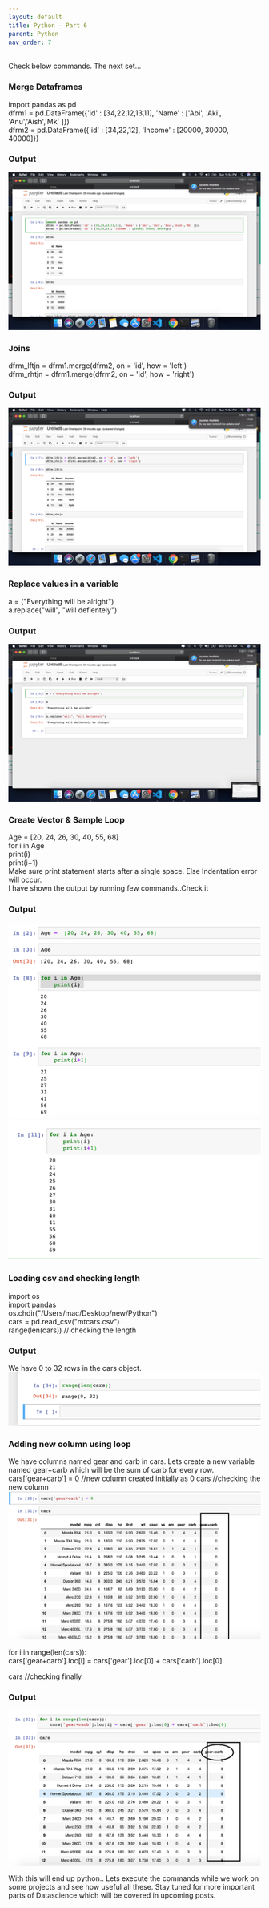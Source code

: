 ```yaml
---
layout: default
title: Python - Part 6
parent: Python
nav_order: 7
---
```

Check below commands. The next set...

### Merge Dataframes
import pandas as pd  
dfrm1 = pd.DataFrame({'id' : [34,22,12,13,11], 'Name' : ['Abi', 'Aki', 'Anu','Aish','Mk' ]})  
dfrm2 = pd.DataFrame({'id' : [34,22,12], 'Income' : [20000, 30000, 40000]})  
### Output
![](/assets/images/python/p6-1.png)
### Joins
dfrm_lftjn = dfrm1.merge(dfrm2, on = 'id', how = 'left')  
dfrm_rhtjn = dfrm1.merge(dfrm2, on = 'id', how = 'right') 
### Output
![](/assets/images/python/p6-2.png)
### Replace values in a variable
a = ("Everything will be alright")    
a.replace("will", "will defientely")    
### Output
![](/assets/images/python/p6-3.png)
### Create Vector & Sample Loop
Age =  [20, 24, 26, 30, 40, 55, 68]  
for i in Age  
    print(i)   
    print(i+1)  
Make sure print statement starts after a single space. Else Indentation error will occur.  
I have shown the output by running few commands..Check it 
### Output
![](/assets/images/python/p6-4.png)
![](/assets/images/python/p6-5.png)
### Loading csv and checking length 
import os  
import pandas  
os.chdir("/Users/mac/Desktop/new/Python")   
cars = pd.read_csv("mtcars.csv")   
range(len(cars))   // checking the length
### Output
We have 0 to 32 rows in the cars object.  
![](/assets/images/python/p6-6.png)
### Adding new column using loop
We have columns named gear and carb in cars. Lets create a new variable named gear+carb which will be the sum of carb for every row. 
cars['gear+carb'] = 0 //new column created initially as 0 
cars  //checking the new column 
![](/assets/images/python/p6-7.png) 

for i in range(len(cars)):   
cars['gear+carb'].loc[i] = cars['gear'].loc[0] + cars['carb'].loc[0]  

cars //checking finally
### Output
![](/assets/images/python/p6-8.png)

With this will end up python.. Lets execute the commands while we work on some projects and see how useful all these. Stay tuned for more important parts of Datascience which will be covered in upcoming posts.






